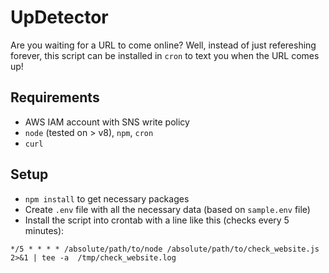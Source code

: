 # UpDetector

Are you waiting for a URL to come online? Well, instead of just refereshing forever, this script can be installed in `cron` to text you when the URL comes up!

## Requirements
* AWS IAM account with SNS write policy
* `node` (tested on > v8), `npm`, `cron`
* `curl`

## Setup
* `npm install` to get necessary packages
* Create `.env` file with all the necessary data (based on `sample.env` file)
* Install the script into crontab with a line like this (checks every 5 minutes):

`*/5 * * * * /absolute/path/to/node /absolute/path/to/check_website.js 2>&1 | tee -a  /tmp/check_website.log`
